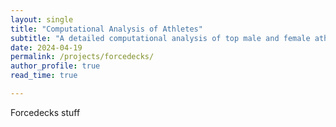 ```yaml
---
layout: single
title: "Computational Analysis of Athletes"
subtitle: "A detailed computational analysis of top male and female athletes using data from Forcedeck plates"
date: 2024-04-19
permalink: /projects/forcedecks/
author_profile: true
read_time: true

---
```


Forcedecks stuff

